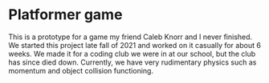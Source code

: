# Platformer game
This is a prototype for a game my friend Caleb Knorr and I never finished. We started this project late fall of 2021 and worked on it casually for about 6 weeks. 
We made it for a coding club we were in at our school, but the club has since died down. 
Currently, we have very rudimentary physics such as momentum and object collision functioning.
